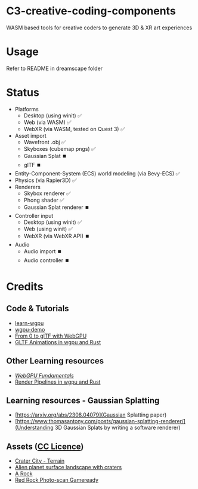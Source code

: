 # C3-creative-coding-components
WASM based tools for creative coders to generate 3D & XR art experiences

# Usage
Refer to README in dreamscape folder

# Status
- Platforms
    - Desktop (using winit) ✅ 
    - Web (via WASM) ✅
    - WebXR (via WASM, tested on Quest 3) ✅
- Asset import
    - Wavefront .obj ✅
    - Skyboxes (cubemap pngs) ✅
    - Gaussian Splat ⏹️
    - glTF ⏹️
- Entity-Component-System (ECS) world modeling (via Bevy-ECS) ✅
- Physics (via Rapier3D) ✅
- Renderers
    - Skybox renderer ✅
    - Phong shader ✅
    - Gaussian Splat renderer ⏹️
- Controller input
    - Desktop (using winit) ✅
    - Web (using winit) ✅
    - WebXR (via WebXR API) ⏹️
- Audio
    - Audio import ⏹️ 
    - Audio controller ⏹️

# Credits 

## Code & Tutorials
- [learn-wgpu](https://sotrh.github.io/learn-wgpu/)
- [wgpu-demo](https://github.com/0xc0dec/wgpu-demo)
- [From 0 to glTF with WebGPU](https://www.willusher.io/graphics/2023/04/10/0-to-gltf-triangle)
- [GLTF Animations in wgpu and Rust](https://whoisryosuke.com/blog/2022/importing-gltf-with-wgpu-and-rust)

## Other Learning resources
- *[WebGPU Fundamentals](https://webgpufundamentals.org/)*
- [Render Pipelines in wgpu and Rust](https://whoisryosuke.com/blog/2022/render-pipelines-in-wgpu-and-rust)

## Learning resources - Gaussian Splatting
- [https://arxiv.org/abs/2308.04079](Gaussian Splatting paper)
- [https://www.thomasantony.com/posts/gaussian-splatting-renderer/](Understanding 3D Gaussian Splats by writing a software renderer)


## Assets ([CC Licence](https://creativecommons.org/licenses/by/4.0/))
- [Crater City - Terrain](https://sketchfab.com/3d-models/crater-city-terrain-0bdacc08da824abda64701698dd5cdd1)
- [Alien planet surface landscape with craters](https://sketchfab.com/3d-models/alien-planet-surface-landscape-with-craters-653797d4ae4749f4aa02c721d7d6596e)
- [A Rock](https://sketchfab.com/3d-models/a-rock-c49139dbab5e4c498c225b56cca30466)
- [Red Rock Photo-scan Gameready](https://sketchfab.com/3d-models/red-rock-photo-scan-gameready-66b9ecc1a1a14a2e8e7234e9363b7360)


